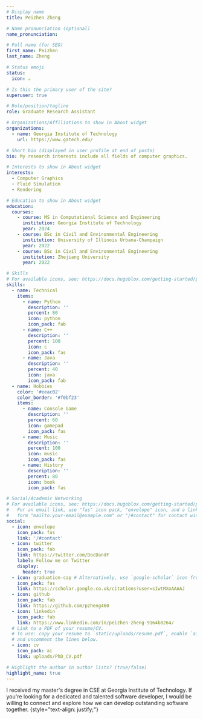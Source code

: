 ```yaml
---
# Display name
title: Peizhen Zheng

# Name pronunciation (optional)
name_pronunciation:

# Full name (for SEO)
first_name: Peizhen
last_name: Zheng

# Status emoji
status:
  icon: ☕️

# Is this the primary user of the site?
superuser: true

# Role/position/tagline
role: Graduate Research Assistant

# Organizations/Affiliations to show in About widget
organizations:
  - name: Georgia Institute of Technology
    url: https://www.gatech.edu/

# Short bio (displayed in user profile at end of posts)
bio: My research interests include all fields of computer graphics.

# Interests to show in About widget
interests:
  - Computer Graphics
  - Fluid Simulation
  - Rendering

# Education to show in About widget
education:
  courses:
    - course: MS in Computational Science and Engineering
      institution: Georgia Institute of Technology
      year: 2024
    - course: BSc in Civil and Environmental Engineering
      institution: University of Illinois Urbana-Champaign
      year: 2022
    - course: BSc in Civil and Environmental Engineering
      institution: Zhejiang University
      year: 2022

# Skills
# For available icons, see: https://docs.hugoblox.com/getting-started/page-builder/#icons
skills:
  - name: Technical
    items:
      - name: Python
        description: ''
        percent: 80
        icon: python
        icon_pack: fab
      - name: C++
        description: ''
        percent: 100
        icon: c
        icon_pack: fas
      - name: Java
        description: ''
        percent: 40
        icon: java
        icon_pack: fab
  - name: Hobbies
    color: '#eeac02'
    color_border: '#f0bf23'
    items:
      - name: Console Game
        description: ''
        percent: 60
        icon: gamepad
        icon_pack: fas
      - name: Music
        description: ''
        percent: 100
        icon: music
        icon_pack: fas
      - name: History
        description: ''
        percent: 80
        icon: book
        icon_pack: fas

# Social/Academic Networking
# For available icons, see: https://docs.hugoblox.com/getting-started/page-builder/#icons
#   For an email link, use "fas" icon pack, "envelope" icon, and a link in the
#   form "mailto:your-email@example.com" or "/#contact" for contact widget.
social:
  - icon: envelope
    icon_pack: fas
    link: '/#contact'
  - icon: twitter
    icon_pack: fab
    link: https://twitter.com/DocDandF
    label: Follow me on Twitter
    display:
      header: true
  - icon: graduation-cap # Alternatively, use `google-scholar` icon from `ai` icon pack
    icon_pack: fas
    link: https://scholar.google.co.uk/citations?user=sIwtMXoAAAAJ
  - icon: github
    icon_pack: fab
    link: https://github.com/pzheng460
  - icon: linkedin
    icon_pack: fab
    link: https://www.linkedin.com/in/peizhen-zheng-9164b8264/
  # Link to a PDF of your resume/CV.
  # To use: copy your resume to `static/uploads/resume.pdf`, enable `ai` icons in `params.yaml`,
  # and uncomment the lines below.
  - icon: cv
    icon_pack: ai
    link: uploads/PhD_CV.pdf

# Highlight the author in author lists? (true/false)
highlight_name: true
---
```


I received my master's degree in CSE at Georgia Institute of Technology. If you're looking for a dedicated and talented software developer, I would be willing to connect and explore how we can develop outstanding software together.
{style="text-align: justify;"}
